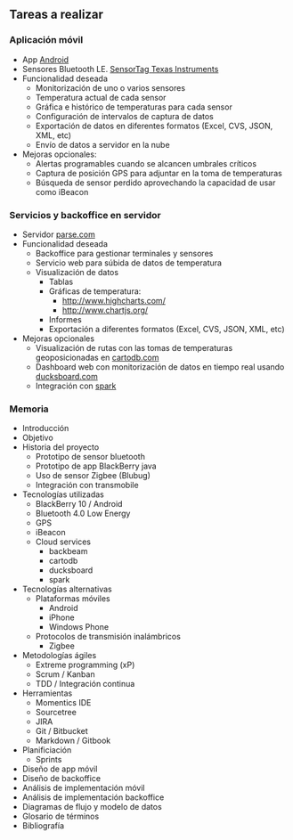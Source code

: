 ## Tareas a realizar ##

### Aplicación móvil ###
- App [Android](http://developer.android.com/develop/index.html)
- Sensores Bluetooth LE. [SensorTag Texas Instruments](http://www.ti.com/ww/en/wireless_connectivity/sensortag2015/index.html)
- Funcionalidad deseada
	- Monitorización de uno o varios sensores
	- Temperatura actual de cada sensor
	- Gráfica e histórico de temperaturas para cada sensor
	- Configuración de intervalos de captura de datos
	- Exportación de datos en diferentes formatos (Excel, CVS, JSON, XML, etc)
	- Envío de datos a servidor en la nube
- Mejoras opcionales:
    - Alertas programables cuando se alcancen umbrales críticos
	- Captura de posición GPS para adjuntar en la toma de temperaturas
	- Búsqueda de sensor perdido aprovechando la capacidad de usar como iBeacon

### Servicios y backoffice en servidor ###
- Servidor [parse.com](http://parse.com/)
- Funcionalidad deseada
	- Backoffice para gestionar terminales y sensores
	- Servicio web para súbida de datos de temperatura
	- Visualización de datos
		- Tablas
		- Gráficas de temperatura: 
		    -  http://www.highcharts.com/
		    -  http://www.chartjs.org/
		- Informes
		- Exportación a diferentes formatos (Excel, CVS, JSON, XML, etc)
- Mejoras opcionales
	- Visualización de rutas con las tomas de temperaturas geoposicionadas en [cartodb.com](http://cartodb.com/)
	- Dashboard web con monitorización de datos en tiempo real usando [ducksboard.com](https://ducksboard.com)
	- Integración con [spark](https://www.spark.io/)

### Memoria ###
- Introducción
- Objetivo
- Historia del proyecto
	- Prototipo de sensor bluetooth
	- Prototipo de app BlackBerry java
	- Uso de sensor Zigbee (Blubug)
	- Integración con transmobile
- Tecnologías utilizadas
	- BlackBerry 10 / Android
	- Bluetooth 4.0 Low Energy
	- GPS
	- iBeacon
	- Cloud services
		- backbeam
		- cartodb
		- ducksboard
		- spark
- Tecnologías alternativas
	- Plataformas móviles
		- Android
		- iPhone
		- Windows Phone
	- Protocolos de transmisión inalámbricos
		- Zigbee
- Metodologías ágiles
	- Extreme programming (xP)
	- Scrum / Kanban
	- TDD / Integración continua
- Herramientas
	- Momentics IDE
	- Sourcetree
	- JIRA
	- Git / Bitbucket
	- Markdown / Gitbook
- Planificiación
	- Sprints
- Diseño de app móvil
- Diseño de backoffice
- Análisis de implementación móvil
- Análisis de implementación backoffice
- Diagramas de flujo y modelo de datos
- Glosario de términos
- Bibliografía




